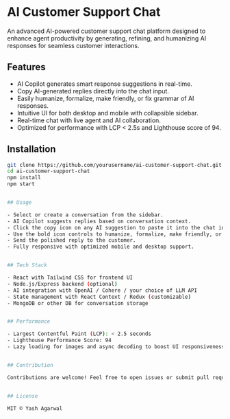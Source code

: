 # AI Customer Support Chat

An advanced AI-powered customer support chat platform designed to enhance agent productivity by generating, refining, and humanizing AI responses for seamless customer interactions.


## Features

- AI Copilot generates smart response suggestions in real-time.
- Copy AI-generated replies directly into the chat input.
- Easily humanize, formalize, make friendly, or fix grammar of AI responses.
- Intuitive UI for both desktop and mobile with collapsible sidebar.
- Real-time chat with live agent and AI collaboration.
- Optimized for performance with LCP < 2.5s and Lighthouse score of 94.


## Installation

```bash
git clone https://github.com/yourusername/ai-customer-support-chat.git
cd ai-customer-support-chat
npm install
npm start


## Usage

- Select or create a conversation from the sidebar.
- AI Copilot suggests replies based on conversation context.
- Click the copy icon on any AI suggestion to paste it into the chat input.
- Use the bold icon controls to humanize, formalize, make friendly, or fix grammar of the copied response.
- Send the polished reply to the customer.
- Fully responsive with optimized mobile and desktop support.


## Tech Stack

- React with Tailwind CSS for frontend UI
- Node.js/Express backend (optional)
- AI integration with OpenAI / Cohere / your choice of LLM API
- State management with React Context / Redux (customizable)
- MongoDB or other DB for conversation storage


## Performance

- Largest Contentful Paint (LCP): < 2.5 seconds
- Lighthouse Performance Score: 94
- Lazy loading for images and async decoding to boost UI responsiveness


## Contribution

Contributions are welcome! Feel free to open issues or submit pull requests.


## License

MIT © Yash Agarwal
